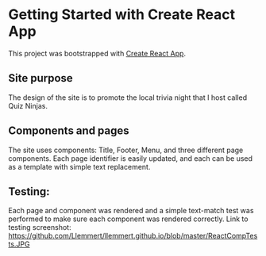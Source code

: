 # Getting Started with Create React App

This project was bootstrapped with [Create React App](https://github.com/facebook/create-react-app).

## Site purpose

The design of the site is to promote the local trivia night that I host called Quiz Ninjas.

## Components and pages

The site uses components: Title, Footer, Menu, and three different page components.
Each page identifier is easily updated, and each can be used as a template with simple text replacement.

## Testing:

Each page and component was rendered and a simple text-match test was performed to make sure each component was rendered correctly.
Link to testing screenshot:
https://github.com/Llemmert/llemmert.github.io/blob/master/ReactCompTests.JPG